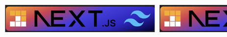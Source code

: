 <div style="display: flex; align-items: center; gap: 16px; padding: 8px; border-radius: 6px; width: fit-content;">
<img src="./.github/repo.png"/>
<img src="/.github/repo.png"/>
</div>
